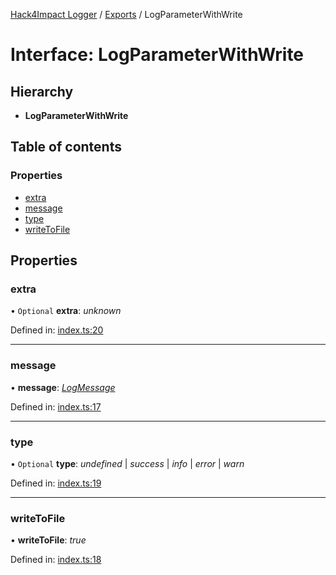[Hack4Impact Logger](https://github.com/hack4impact/logger/tree/main/docs/README.md) / [Exports](https://github.com/hack4impact/logger/tree/main/docs/modules.md) / LogParameterWithWrite

# Interface: LogParameterWithWrite

## Hierarchy

- **LogParameterWithWrite**

## Table of contents

### Properties

- [extra](https://github.com/hack4impact/logger/tree/main/docs/interfaces/logparameterwithwrite.md#extra)
- [message](https://github.com/hack4impact/logger/tree/main/docs/interfaces/logparameterwithwrite.md#message)
- [type](https://github.com/hack4impact/logger/tree/main/docs/interfaces/logparameterwithwrite.md#type)
- [writeToFile](https://github.com/hack4impact/logger/tree/main/docs/interfaces/logparameterwithwrite.md#writetofile)

## Properties

### extra

• `Optional` **extra**: _unknown_

Defined in: [index.ts:20](https://github.com/hack4impact/logger/blob/bff5e4c/src/index.ts#L20)

---

### message

• **message**: [_LogMessage_](https://github.com/hack4impact/logger/tree/main/docs/modules.md#logmessage)

Defined in: [index.ts:17](https://github.com/hack4impact/logger/blob/bff5e4c/src/index.ts#L17)

---

### type

• `Optional` **type**: _undefined_ \| _success_ \| _info_ \| _error_ \| _warn_

Defined in: [index.ts:19](https://github.com/hack4impact/logger/blob/bff5e4c/src/index.ts#L19)

---

### writeToFile

• **writeToFile**: _true_

Defined in: [index.ts:18](https://github.com/hack4impact/logger/blob/bff5e4c/src/index.ts#L18)
